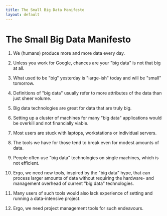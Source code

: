 ```yaml
---
title: The Small Big Data Manifesto
layout: default
---
```

# The Small Big Data Manifesto

1. We (humans) produce more and more data every day.

2. Unless you work for Google, chances are your "big data" is not that big at all.

3. What used to be "big" yesterday is "large-ish" today and will be "small" tomorrow.

4. Definitions of "big data" usually refer to more attributes of the data than just sheer volume.

5. Big data technologies are great for data that are truly big.

6. Setting up a cluster of machines for many "big data" applications would be overkill and not financially viable.

7. Most users are stuck with laptops, workstations or individual servers.

8. The tools we have for those tend to break even for modest amounts of data.

9. People often use "big data" technologies on single machines, which is not efficient.

10. Ergo, we need new tools, inspired by the "big data" hype, that can process larger amounts of data
  without requiring the hardware- and management overhead of current "big data" technologies.

11. Many users of such tools would also lack experience of setting and running a data-intensive project.

12. Ergo, we need project management tools for such endeavours.
